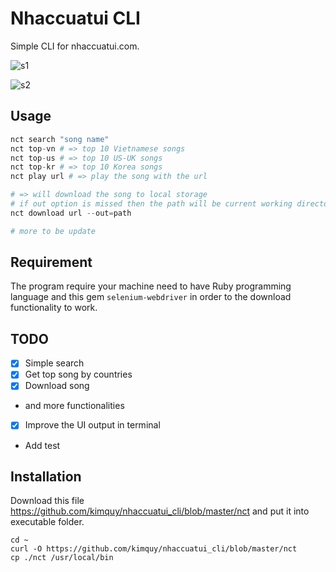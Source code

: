 # Nhaccuatui CLI

Simple CLI for nhaccuatui.com.

![s1](https://cloud.githubusercontent.com/assets/2282642/26551907/fe819b3a-44ae-11e7-9f84-8fae4568fbb1.png)

![s2](https://cloud.githubusercontent.com/assets/2282642/26551910/02d0251c-44af-11e7-83a0-6b6841b1de51.png)

## Usage

```elixir
nct search "song name"
nct top-vn # => top 10 Vietnamese songs
nct top-us # => top 10 US-UK songs
nct top-kr # => top 10 Korea songs
nct play url # => play the song with the url

# => will download the song to local storage
# if out option is missed then the path will be current working directory
nct download url --out=path

# more to be update
```

## Requirement

The program require your machine need to have Ruby programming language and this gem `selenium-webdriver` in order to the download functionality to work.

## TODO

* [x] Simple search
* [x] Get top song by countries
* [x] Download song
* and more functionalities
* [x] Improve the UI output in terminal
* Add test

## Installation

Download this file https://github.com/kimquy/nhaccuatui_cli/blob/master/nct
and put it into executable folder.

```shell
cd ~
curl -O https://github.com/kimquy/nhaccuatui_cli/blob/master/nct
cp ./nct /usr/local/bin
```

